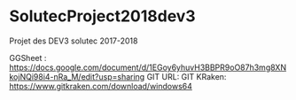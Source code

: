 # SolutecProject2018dev3
Projet des DEV3 solutec 2017-2018



 GGSheet : https://docs.google.com/document/d/1EGoy6yhuvH3BBPR9oO87h3mg8XNkojNQi98i4-nRa_M/edit?usp=sharing
 GIT URL:
 GIT KRaken: https://www.gitkraken.com/download/windows64
